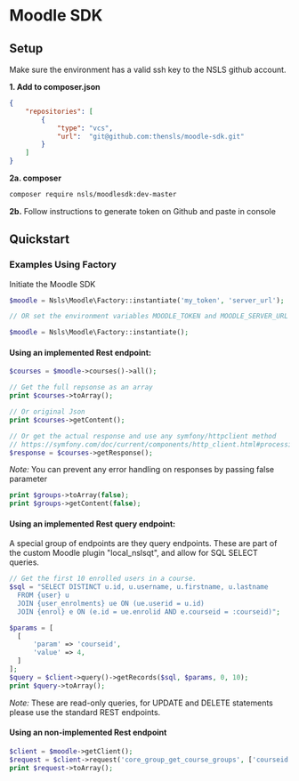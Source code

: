 # Moodle SDK

## Setup

Make sure the environment has a valid ssh key to the NSLS github account.

**1. Add to composer.json**
```json
{
    "repositories": [
        {
            "type": "vcs",
            "url":  "git@github.com:thensls/moodle-sdk.git"
        }
    ]
}
```

**2a. composer**
```bash
composer require nsls/moodlesdk:dev-master 
```

**2b.**
Follow instructions to generate token on Github and paste in console 


## Quickstart

### Examples Using Factory

Initiate the Moodle SDK

```php
$moodle = Nsls\Moodle\Factory::instantiate('my_token', 'server_url');

// OR set the environment variables MOODLE_TOKEN and MOODLE_SERVER_URL 

$moodle = Nsls\Moodle\Factory::instantiate();
```

#### Using an implemented Rest endpoint:

```php
$courses = $moodle->courses()->all();

// Get the full repsonse as an array
print $courses->toArray();

// Or original Json
print $courses->getContent();

// Or get the actual response and use any symfony/httpclient method
// https://symfony.com/doc/current/components/http_client.html#processing-responses
$response = $courses->getResponse();
```

*Note:* You can prevent any error handling on responses by passing false parameter
```php
print $groups->toArray(false);
print $groups->getContent(false);
```

#### Using an implemented Rest query endpoint:
A special group of endpoints are they query endpoints. These are part of the custom Moodle plugin "local_nslsqt", and allow for SQL SELECT queries.
```php
// Get the first 10 enrolled users in a course.
$sql = "SELECT DISTINCT u.id, u.username, u.firstname, u.lastname
  FROM {user} u
  JOIN {user_enrolments} ue ON (ue.userid = u.id)
  JOIN {enrol} e ON (e.id = ue.enrolid AND e.courseid = :courseid)";

$params = [
  [
      'param' => 'courseid',
      'value' => 4,
  ]
];
$query = $client->query()->getRecords($sql, $params, 0, 10);
print $query->toArray();
```
*Note:* These are read-only queries, for UPDATE and DELETE statements please use the standard REST endpoints. 

#### Using an non-implemented Rest endpoint

```php
$client = $moodle->getClient();
$request = $client->request('core_group_get_course_groups', ['courseid' => 4]);
print $request->toArray();
```


